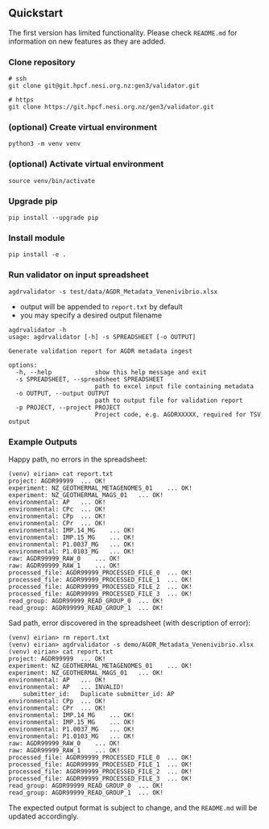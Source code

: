 ## Quickstart

The first version has limited functionality. 
Please check `README.md` for information on new features as 
they are added.

### Clone repository

```
# ssh
git clone git@git.hpcf.nesi.org.nz:gen3/validator.git

# https
git clone https://git.hpcf.nesi.org.nz/gen3/validator.git
```

### (optional) Create virtual environment

`python3 -m venv venv`

### (optional) Activate virtual environment

`source venv/bin/activate`

### Upgrade pip

`pip install --upgrade pip`

### Install module

`pip install -e .`

### Run validator on input spreadsheet

`agdrvalidator -s test/data/AGDR_Metadata_Venenivibrio.xlsx`

- output will be appended to `report.txt` by default
- you may specify a desired output filename

```
agdrvalidator -h
usage: agdrvalidator [-h] -s SPREADSHEET [-o OUTPUT]

Generate validation report for AGDR metadata ingest

options:
  -h, --help            show this help message and exit
  -s SPREADSHEET, --spreadsheet SPREADSHEET
                        path to excel input file containing metadata
  -o OUTPUT, --output OUTPUT
                        path to output file for validation report
  -p PROJECT, --project PROJECT
                        Project code, e.g. AGDRXXXXX, required for TSV output
```

### Example Outputs

Happy path, no errors in the spreadsheet:
```(venv) eirian> agdrvalidator -s demo/AGDR_Metadata_Venenivibrio.xlsx
(venv) eirian> cat report.txt
project: AGDR99999 	... OK!
experiment: NZ_GEOTHERMAL_METAGENOMES_01 	... OK!
experiment: NZ_GEOTHERMAL_MAGS_01 	... OK!
environmental: AP 	... OK!
environmental: CPc 	... OK!
environmental: CPp 	... OK!
environmental: CPr 	... OK!
environmental: IMP.14_MG 	... OK!
environmental: IMP.15_MG 	... OK!
environmental: P1.0037_MG 	... OK!
environmental: P1.0103_MG 	... OK!
raw: AGDR99999_RAW_0 	... OK!
raw: AGDR99999_RAW_1 	... OK!
processed_file: AGDR99999_PROCESSED_FILE_0 	... OK!
processed_file: AGDR99999_PROCESSED_FILE_1 	... OK!
processed_file: AGDR99999_PROCESSED_FILE_2 	... OK!
processed_file: AGDR99999_PROCESSED_FILE_3 	... OK!
read_group: AGDR99999_READ_GROUP_0 	... OK!
read_group: AGDR99999_READ_GROUP_1 	... OK!
```

Sad path, error discovered in the spreadsheet (with description of error):
```
(venv) eirian> rm report.txt
(venv) eirian> agdrvalidator -s demo/AGDR_Metadata_Venenivibrio.xlsx
(venv) eirian> cat report.txt
project: AGDR99999 	... OK!
experiment: NZ_GEOTHERMAL_METAGENOMES_01 	... OK!
experiment: NZ_GEOTHERMAL_MAGS_01 	... OK!
environmental: AP 	... OK!
environmental: AP  	... INVALID!
	submitter_id:	Duplicate submitter_id: AP
environmental: CPp 	... OK!
environmental: CPr 	... OK!
environmental: IMP.14_MG 	... OK!
environmental: IMP.15_MG 	... OK!
environmental: P1.0037_MG 	... OK!
environmental: P1.0103_MG 	... OK!
raw: AGDR99999_RAW_0 	... OK!
raw: AGDR99999_RAW_1 	... OK!
processed_file: AGDR99999_PROCESSED_FILE_0 	... OK!
processed_file: AGDR99999_PROCESSED_FILE_1 	... OK!
processed_file: AGDR99999_PROCESSED_FILE_2 	... OK!
processed_file: AGDR99999_PROCESSED_FILE_3 	... OK!
read_group: AGDR99999_READ_GROUP_0 	... OK!
read_group: AGDR99999_READ_GROUP_1 	... OK!
```

The expected output format is subject to change, and the `README.md` will 
be updated accordingly.